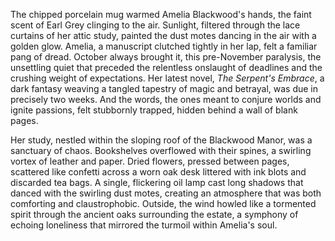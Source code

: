 The chipped porcelain mug warmed Amelia Blackwood's hands, the faint scent of Earl Grey clinging to the air.  Sunlight, filtered through the lace curtains of her attic study, painted the dust motes dancing in the air with a golden glow.  Amelia, a manuscript clutched tightly in her lap, felt a familiar pang of dread.  October always brought it, this pre-November paralysis, the unsettling quiet that preceded the relentless onslaught of deadlines and the crushing weight of expectations.  Her latest novel, *The Serpent's Embrace*, a dark fantasy weaving a tangled tapestry of magic and betrayal, was due in precisely two weeks.  And the words, the ones meant to conjure worlds and ignite passions, felt stubbornly trapped, hidden behind a wall of blank pages.

Her study, nestled within the sloping roof of the Blackwood Manor, was a sanctuary of chaos.  Bookshelves overflowed with their spines, a swirling vortex of leather and paper.  Dried flowers, pressed between pages, scattered like confetti across a worn oak desk littered with ink blots and discarded tea bags.  A single, flickering oil lamp cast long shadows that danced with the swirling dust motes, creating an atmosphere that was both comforting and claustrophobic.  Outside, the wind howled like a tormented spirit through the ancient oaks surrounding the estate, a symphony of echoing loneliness that mirrored the turmoil within Amelia's soul.
